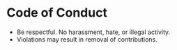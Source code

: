 # Code of Conduct
- Be respectful. No harassment, hate, or illegal activity.
- Violations may result in removal of contributions.
